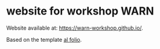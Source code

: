# website for workshop WARN


Website available at: <a href="https://warn-workshop.github.io/" target="_blank">https://warn-workshop.github.io/</a>.

Based on the template <a href="https://github.com/alshedivat/al-folio/" target="_blank">al folio</a>.
